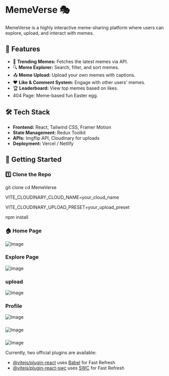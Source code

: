 # MemeVerse 🎭

MemeVerse is a highly interactive meme-sharing platform where users can explore, upload, and interact with memes.

## 🌟 Features
- 🚀 **Trending Memes:** Fetches the latest memes via API.
- 🔍 **Meme Explorer:** Search, filter, and sort memes.
- 📤 **Meme Upload:** Upload your own memes with captions.
- ❤️ **Like & Comment System:** Engage with other users' memes.
- 🏆 **Leaderboard:** View top memes based on likes.
-  404 Page: Meme-based fun Easter egg.

## 🛠️ Tech Stack
- **Frontend:** React, Tailwind CSS, Framer Motion
- **State Management:** Redux Toolkit
- **APIs:** Imgflip API, Cloudinary for uploads
- **Deployment:** Vercel / Netlify

## 🚀 Getting Started

### 1️⃣ Clone the Repo

git clone 
cd MemeVerse

VITE_CLOUDINARY_CLOUD_NAME=your_cloud_name

VITE_CLOUDINARY_UPLOAD_PRESET=your_upload_preset

npm install
### 🏠 Home Page
![Image](https://github.com/user-attachments/assets/6745a4ba-46f9-4fe7-93bb-5ec9485c21a2)

### Explore Page
![Image](https://github.com/user-attachments/assets/2a252128-d537-4244-819c-3e7f7c8e25ac)

### upload
![Image](https://github.com/user-attachments/assets/7b2c7e61-0fca-44e3-af2a-f99c6a0ad7cb)

### Profile
![Image](https://github.com/user-attachments/assets/32520628-d215-4b11-a3e8-d1eaf01ccdc2)

### 
![Image](https://github.com/user-attachments/assets/de4a4a74-5e7f-442d-b743-83083953b092)

###
![Image](https://github.com/user-attachments/assets/99656c14-4a95-46d9-bf98-96fa40359719)


Currently, two official plugins are available:

- [@vitejs/plugin-react](https://github.com/vitejs/vite-plugin-react/blob/main/packages/plugin-react/README.md) uses [Babel](https://babeljs.io/) for Fast Refresh
- [@vitejs/plugin-react-swc](https://github.com/vitejs/vite-plugin-react-swc) uses [SWC](https://swc.rs/) for Fast Refresh
